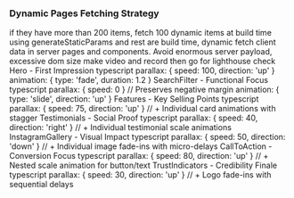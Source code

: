 ### Dynamic Pages Fetching Strategy

if they have more than 200 items, fetch 100 dynamic items at build time using generateStaticParams and rest are build time, dynamic fetch client data in server pages and components. Avoid enormous server payload, excessive dom size
make video and record then go for lighthouse check
Hero - First Impression
typescript parallax: { speed: 100, direction: 'up' }
animation: { type: 'fade', duration: 1.2 }
SearchFilter - Functional Focus
typescript parallax: { speed: 0 } // Preserves negative margin
animation: { type: 'slide', direction: 'up' }
Features - Key Selling Points
typescript parallax: { speed: 75, direction: 'up' }
// + Individual card animations with stagger
Testimonials - Social Proof
typescript parallax: { speed: 40, direction: 'right' }
// + Individual testimonial scale animations
InstagramGallery - Visual Impact
typescript parallax: { speed: 50, direction: 'down' }
// + Individual image fade-ins with micro-delays
CallToAction - Conversion Focus
typescript parallax: { speed: 80, direction: 'up' }
// + Nested scale animation for button/text
TrustIndicators - Credibility Finale
typescript parallax: { speed: 30, direction: 'up' }
// + Logo fade-ins with sequential delays
